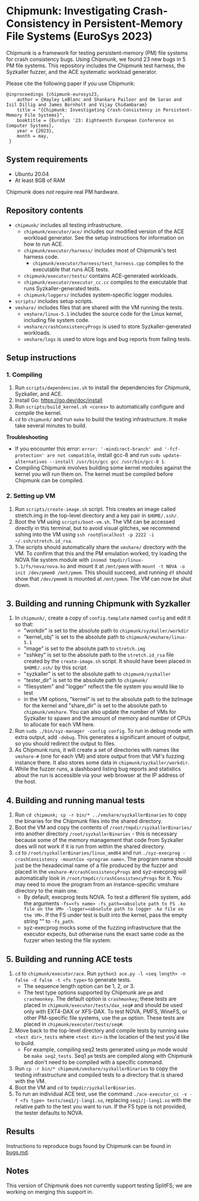 # Chipmunk: Investigating Crash-Consistency in Persistent-Memory File Systems (EuroSys 2023)

Chipmunk is a framework for testing persistent-memory (PM) file systems for crash consistency bugs. Using Chipmunk, we found 23 new bugs in 5 PM file systems. This repository includes the Chipmunk test harness, the Syzkaller fuzzer, and the ACE systematic workload generator. 

Please cite the following paper if you use Chipmunk:
```
@inproceedings {chipmunk-eurosys23,
    author = {Hayley LeBlanc and Shankara Pailoor and Om Saran and Isil Dillig and James Bornholt and Vijay Chidambaram}
    title = "{Chipmunk: Investigating Crash-Consistency in Persistent-Memory File Systems}",
    booktitle = {EuroSys '23: Eighteenth European Conference on Computer Systems},
    year = {2023},
    month = may,
 }
```

## System requirements
- Ubuntu 20.04
- At least 8GB of RAM

Chipmunk does *not* require real PM hardware.

## Repository contents
- `chipmunk/` includes all testing infrastructure. 
    - `chipmunk/executor/ace/` includes our modified version of the ACE workload generator. See the setup instructions for information on how to run ACE.
    - `chipmunk/executor/harness/` includes most of Chipmunk's test harness code.
        - `chipmunk/executor/harness/test_harness.cpp` compiles to the executable that runs ACE tests.
    - `chipmunk/executor/tests/` contains ACE-generated workloads.
    - `chipmunk/executor/executor_cc.cc` compiles to the executable that runs Syzkaller-generated tests.
    - `chipmunk/loggers/` includes system-specific logger modules.
- `scripts/` includes setup scripts.
- `vmshare/` includes files that are shared with the VM running the tests.
    - `vmshare/linux-5.1` includes the source code for the Linux kernel, including file system code.
    - `vmshare/crashConsistencyProgs` is used to store Syzkaller-generated workloads.
    - `vmshare/logs` is used to store logs and bug reports from failing tests.

## Setup instructions

### 1. Compiling
1. Run `scripts/dependencies.sh` to install the dependencies for Chipmunk, Syzkaller, and ACE. 
2. Install Go: https://go.dev/doc/install
3. Run `scripts/build_kernel.sh <cores>` to automatically configure and compile the kernel.
4. `cd` to `chipmunk/` and run `make` to build the testing infrastructure. It make take several minutes to build. 

**Troubleshooting**

- If you encounter this error: `error: '-mindirect-branch' and '-fcf-protection' are not compatible`, install gcc-8 and run `sudo update-alternatives --install /usr/bin/gcc gcc /usr/bin/gcc-8 1`.
- Compiling Chipmunk involves building some kernel modules against the kernel you will run them on. The kernel must be compiled before Chipmunk can be compiled.

### 2. Setting up VM
1. Run `scripts/create-image.sh` script. This creates an image called stretch.img in the top-level directory and a key pair in `$HOME/.ssh/`.
2. Boot the VM using `scripts/boot-vm.sh`. The VM can be accessed directly in this terminal, but to avoid visual glitches, we recommend sshing into the VM using `ssh root@localhost -p 2222 -i ~/.ssh/stretch.id_rsa`.
3. The scripts should automatically share the `vmshare/` directory with the VM. To confirm that this and the PM emulation worked, try loading the NOVA file system module with `insmod tmpdir/linux-5.1/fs/nova/nova.ko` and mount it at `/mnt/pmem` with `mount -t NOVA -o init /dev/pmem0 /mnt/pmem`. This should succeed, and running `df` should show that `/dev/pmem0` is mounted at `/mnt/pmem`. The VM can now be shut down.

## 3. Building and running Chipmunk with Syzkaller
1. In `chipmunk/`, create a copy of `config.template` named `config` and edit it so that:
    - "workdir" is set to the absolute path to `chipmunk/syzkaller/workdir`
    - "kernel_obj" is set to the absolute path to `chipmunk/vmshare/linux-5.1`
    - "image" is set to the absolute path to `stretch.img`
    - "sshkey" is set to the absolute path to the `stretch.id_rsa` file created by the `create-image.sh` script. It should have been placed in `$HOME/.ssh/` by this script.
    - "syzkaller" is set to the absolute path to `chipmunk/syzkaller`
    - "tester_dir" is set to the absolute path to `chipmunk/`
    - "filesystem" and "logger" reflect the file system you would like to test
    - in the VM options, "kernel" is set to the absolute path to the bzImage for the kernel and "share_dir" is set to the absolute path to `chipmunk/vmshare`. You can also update the number of VMs for Syzkaller to spawn and the amount of memory and number of CPUs to allocate for each VM here.
2. Run `sudo ./bin/syz-manager -config config`. To run in debug mode with extra output, add `-debug`. This generates a significant amount of output, so you should redirect the output to files.
3. As Chipmunk runs, it will create a set of directories with names like `vmshare-#` (one for each VM) and store output from that VM's fuzzing instance there. It also stores some data in `chipmunk/syzkaller/workdir`.
4. While the fuzzer runs, a dashboard listing bug reports and statistics about the run is accessible via your web browser at the IP address of the host.

## 4. Building and running manual tests
1. Run `cd chipmunk; cp -r bin/* ../vmshare/syzkallerBinaries` to copy the binaries for the Chipmunk files into the shared directory. 
2. Boot the VM and copy the contents of `/root/tmpdir/syzkallerBinaries/` into another directory `/root/syzkallerBinaries` - this is necessary because some of the memory management that code from Syzkaller does will not work if it is run from within the shared directory. 
3. `cd` to `/root/syzkallerBinaries/linux_amd64` and run `./syz-execprog -crashConsistency -mountCov <program name>`. The program name should just be the hexadecimal name of a file produced by the fuzzer and placed in the `vmshare-#/crashConsistencyProgs` and syz-execprog will automatically look in `/root/tmpdir/crashConsistencyProgs` for it. You may need to move the program from an instance-specific vmshare directory to the main one. 
    - By default, execprog tests NOVA. To test a different file system, add the arguments `-fs=<fs name> -fs_path=<absolute path to FS .ko file on the VM> -logger=<absolute path to logger .ko file on the VM>`. If the FS under test is built into the kernel, pass the empty string "" to `-fs_path`.
    - syz-execprog mocks some of the fuzzing infrastructure that the executor expects, but otherwise runs the exact same code as the fuzzer when testing the file system.

## 5. Building and running ACE tests
1. `cd` to `chipmunk/executor/ace`. Run `python3 ace.py -l <seq length> -n false -d false -t <fs type>` to generate tests. 
    - The sequence length option can be 1, 2, or 3. 
    - The test type options supported by Chipmunk are `pm` and `crashmonkey`. The default option is `crashmonkey`; these tests are placed in `chipmunk/executor/tests/dax_seq#` and should be used only with EXT4-DAX or XFS-DAX. To test NOVA, PMFS, WineFS, or other PM-specific file systems, use the `pm` option. These tests are placed in `chipmunk/executor/tests/seq#`.
3. Move back to the top-level directory and compile tests by running `make <test dir>_tests` where `<test dir>` is the location of the test you'd like to build. 
    - For example, compiling seq2 tests generated using `pm` mode would be `make seq2_tests`. Seq1 `pm` tests are compiled along with Chipmunk and don't need to be compiled with a specific command.
4. Run `cp -r bin/* chipmunk/vmshare/syzkallerBinaries` to copy the testing infrastructure and compiled tests to a directory that is shared with the VM.
5. Boot the VM and `cd` to `tmpdir/syzkallerBinaries`.
6. To run an individual ACE test, use the command `./ace-executor_cc -v -f <fs type> tests/seq1/j-lang1.so`, replacing `seq1/j-lang1.so` with the relative path to the test you want to run. If the FS type is not provided, the tester defaults to NOVA.


## Results
Instructions to reproduce bugs found by Chipmunk can be found in [bugs.md](bugs.md).

## Notes
This version of Chipmunk does not currently support testing SplitFS; we are working on merging this support in. 


